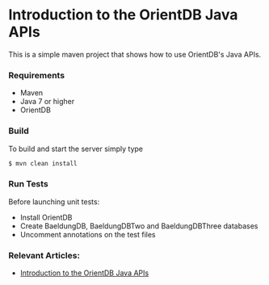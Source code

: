 Introduction to the OrientDB Java APIs
======================================

This is a simple maven project that shows how to use OrientDB's Java APIs.

### Requirements

- Maven
- Java 7 or higher
- OrientDB

### Build

To build and start the server simply type

```bash
$ mvn clean install
```

### Run Tests

Before launching unit tests:
- Install OrientDB
- Create BaeldungDB, BaeldungDBTwo and BaeldungDBThree databases
- Uncomment annotations on the test files

### Relevant Articles:
- [Introduction to the OrientDB Java APIs](http://www.baeldung.com/java-orientdb)
